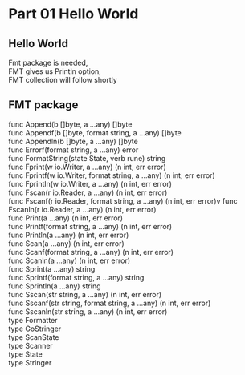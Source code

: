 # Part 01 Hello World



## Hello World
Fmt package is needed, <br>
FMT gives us Println option, <br>
FMT collection will follow shortly
## FMT package
func Append(b []byte, a ...any) []byte <br>
func Appendf(b []byte, format string, a ...any) []byte <br>
func Appendln(b []byte, a ...any) []byte <br>
func Errorf(format string, a ...any) error <br>
func FormatString(state State, verb rune) string <br>
func Fprint(w io.Writer, a ...any) (n int, err error) <br>
func Fprintf(w io.Writer, format string, a ...any) (n int, err error) <br>
func Fprintln(w io.Writer, a ...any) (n int, err error) <br>
func Fscan(r io.Reader, a ...any) (n int, err error) <br>
func Fscanf(r io.Reader, format string, a ...any) (n int, err error)v
func Fscanln(r io.Reader, a ...any) (n int, err error) <br>
func Print(a ...any) (n int, err error) <br>
func Printf(format string, a ...any) (n int, err error) <br>
func Println(a ...any) (n int, err error) <br>
func Scan(a ...any) (n int, err error) <br>
func Scanf(format string, a ...any) (n int, err error) <br>
func Scanln(a ...any) (n int, err error) <br>
func Sprint(a ...any) string <br>
func Sprintf(format string, a ...any) string <br>
func Sprintln(a ...any) string <br>
func Sscan(str string, a ...any) (n int, err error) <br>
func Sscanf(str string, format string, a ...any) (n int, err error) <br>
func Sscanln(str string, a ...any) (n int, err error) <br>
type Formatter <br>
type GoStringer <br>
type ScanState <br>
type Scanner <br>
type State <br>
type Stringer <br>
